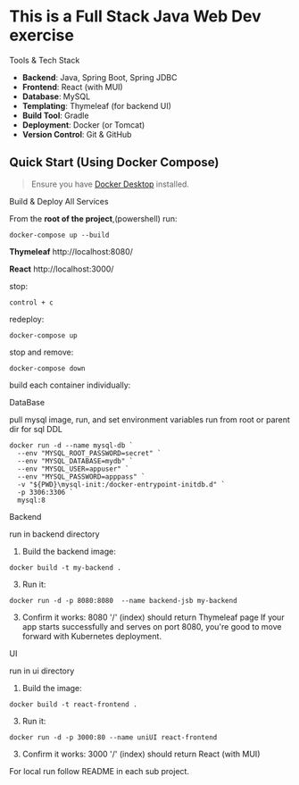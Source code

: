 # This is a Full Stack Java Web Dev exercise

Tools & Tech Stack

- **Backend**: Java, Spring Boot, Spring JDBC
- **Frontend**: React (with MUI)
- **Database**: MySQL
- **Templating**: Thymeleaf (for backend UI)
- **Build Tool**: Gradle
- **Deployment**: Docker (or Tomcat)
- **Version Control**: Git & GitHub

## Quick Start (Using Docker Compose)

> Ensure you have [Docker Desktop](https://www.docker.com/products/docker-desktop/) installed.

Build & Deploy All Services

From the **root of the project**,(powershell) run:

```
docker-compose up --build
```
**Thymeleaf**
http://localhost:8080/

**React**
http://localhost:3000/

stop:
```
control + c
```
redeploy:
```
docker-compose up
```
stop and remove:
```
docker-compose down
```

build each container individually:

DataBase

pull mysql image, run, and set environment variables
run from root or parent dir for sql DDL
```
docker run -d --name mysql-db `
  --env "MYSQL_ROOT_PASSWORD=secret" `
  --env "MYSQL_DATABASE=mydb" `
  --env "MYSQL_USER=appuser" `
  --env "MYSQL_PASSWORD=apppass" `
  -v "${PWD}\mysql-init:/docker-entrypoint-initdb.d" `
  -p 3306:3306 `
  mysql:8
```


Backend

run in backend directory

1. Build the backend image:
```
docker build -t my-backend .
```
3. Run it:
```
docker run -d -p 8080:8080  --name backend-jsb my-backend
```
3. Confirm it works:
8080 '/' (index) should return Thymeleaf page
If your app starts successfully and serves on port 8080, you're good to move forward with Kubernetes deployment.


UI

run in ui directory

1. Build the image:
```
docker build -t react-frontend .
```
3. Run it:
```
docker run -d -p 3000:80 --name uniUI react-frontend
```
3. Confirm it works:
3000 '/' (index) should return React (with MUI)


For local run follow README in each sub project.
